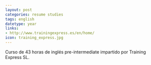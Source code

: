 ```yaml
---
layout: post
categories: resume studies
tags: english
datetype: year
links:
- http://www.trainingexpress.es/en/home/
icon: training_express.jpg
---
```


Curso de 43 horas de inglés pre-intermediate impartido por Training Express SL.

